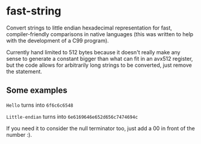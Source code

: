 # fast-string
Convert strings to little endian hexadecimal representation for fast, compiler-friendly comparisons in native languages (this was written to help with the development of a C99 program).

Currently hand limited to 512 bytes because it doesn't really make any sense to generate a constant bigger than what can fit in an avx512 register, but the code allows for arbitrarily long strings to be converted, just remove the statement.

## Some examples
``Hello`` turns into ``6f6c6c6548``

``Little-endian`` turns into ``6e6169646e652d656c7474694c``

If you need it to consider the null terminator too, just add a 00 in front of the number :).
